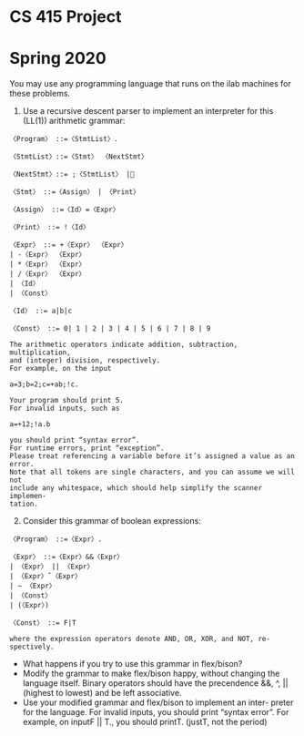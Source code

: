 # CS 415 Project


# Spring 2020

You may use any programming language that runs on the ilab machines for
these problems.

1. Use a recursive descent parser to implement an interpreter for this (LL(1))
    arithmetic grammar:

```
〈Program〉 ::=〈StmtList〉.
```
```
〈StmtList〉::=〈Stmt〉 〈NextStmt〉
```
```
〈NextStmt〉::= ;〈StmtList〉 |
```
```
〈Stmt〉 ::=〈Assign〉 | 〈Print〉
```
```
〈Assign〉 ::=〈Id〉=〈Expr〉
```
```
〈Print〉 ::= !〈Id〉
```
```
〈Expr〉 ::= +〈Expr〉 〈Expr〉
| -〈Expr〉 〈Expr〉
| *〈Expr〉 〈Expr〉
| /〈Expr〉 〈Expr〉
| 〈Id〉
| 〈Const〉
```
```
〈Id〉 ::= a|b|c
```
```
〈Const〉 ::= 0| 1 | 2 | 3 | 4 | 5 | 6 | 7 | 8 | 9
```
```
The arithmetic operators indicate addition, subtraction, multiplication,
and (integer) division, respectively.
For example, on the input
```
```
a=3;b=2;c=+ab;!c.
```
```
Your program should print 5.
For invalid inputs, such as
```
```
a=+12;!a.b
```
```
you should print “syntax error”.
For runtime errors, print “exception”.
Please treat referencing a variable before it’s assigned a value as an error.
Note that all tokens are single characters, and you can assume we will not
include any whitespace, which should help simplify the scanner implemen-
tation.
```

2. Consider this grammar of boolean expressions:

```
〈Program〉 ::=〈Expr〉.
```
```
〈Expr〉 ::=〈Expr〉&&〈Expr〉
| 〈Expr〉 || 〈Expr〉
| 〈Expr〉ˆ〈Expr〉
| ∼ 〈Expr〉
| 〈Const〉
| (〈Expr〉)
```
```
〈Const〉 ::= F|T
```
```
where the expression operators denote AND, OR, XOR, and NOT, re-
spectively.
```
- What happens if you try to use this grammar in flex/bison?
- Modify the grammar to make flex/bison happy, without changing
    the language itself. Binary operators should have the precendence
    &&, ^, ||(highest to lowest) and be left associative.
- Use your modified grammar and flex/bison to implement an inter-
    preter for the language. For invalid inputs, you should print “syntax
    error”. For example, on inputF || T., you should printT. (justT,
    not the period)
